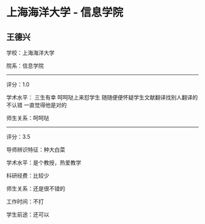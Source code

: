 # 上海海洋大学 - 信息学院

## 王德兴

学校：上海海洋大学

院系：信息学院

* * *

评分：1.0

学术水平： 三生有幸 呵呵哒上来怼学生 随随便便怀疑学生文献翻译找别人翻译的 不认错 一直觉得他是对的

师生关系：呵呵哒

* * *

评分：3.5

导师辨识特征：种大白菜

学术水平：是个教授，热爱教学

科研经费：比较少

师生关系：还是很不错的

工作时间：不打

学生前途：还可以